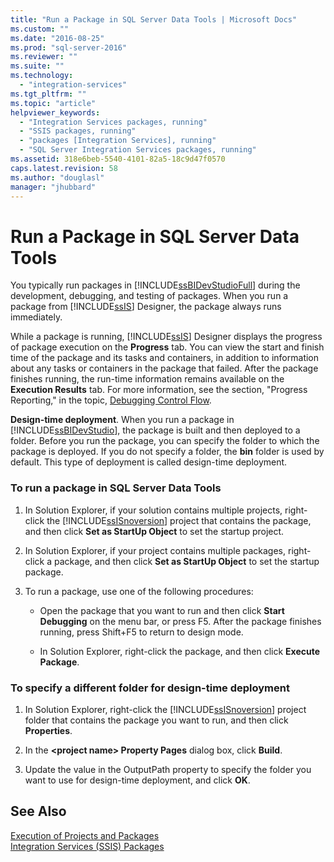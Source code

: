 ```yaml
---
title: "Run a Package in SQL Server Data Tools | Microsoft Docs"
ms.custom: ""
ms.date: "2016-08-25"
ms.prod: "sql-server-2016"
ms.reviewer: ""
ms.suite: ""
ms.technology: 
  - "integration-services"
ms.tgt_pltfrm: ""
ms.topic: "article"
helpviewer_keywords: 
  - "Integration Services packages, running"
  - "SSIS packages, running"
  - "packages [Integration Services], running"
  - "SQL Server Integration Services packages, running"
ms.assetid: 318e6beb-5540-4101-82a5-18c9d47f0570
caps.latest.revision: 58
ms.author: "douglasl"
manager: "jhubbard"
---
```

# Run a Package in SQL Server Data Tools
  You typically run packages in [!INCLUDE[ssBIDevStudioFull](../../analysis-services/includes/ssbidevstudiofull-md.md)] during the development, debugging, and testing of packages. When you run a package from [!INCLUDE[ssIS](../../analysis-services/instances/includes/ssis-md.md)] Designer, the package always runs immediately.  
  
 While a package is running, [!INCLUDE[ssIS](../../analysis-services/instances/includes/ssis-md.md)] Designer displays the progress of package execution on the **Progress** tab. You can view the start and finish time of the package and its tasks and containers, in addition to information about any tasks or containers in the package that failed. After the package finishes running, the run-time information remains available on the **Execution Results** tab. For more information, see the section, "Progress Reporting," in the topic, [Debugging Control Flow](../../integration-services/troubleshooting/debugging-control-flow.md).  
  
 **Design-time deployment**. When you run a package in [!INCLUDE[ssBIDevStudio](../../analysis-services/includes/ssbidevstudio-md.md)], the package is built and then deployed to a folder. Before you run the package, you can specify the folder to which the package is deployed. If you do not specify a folder, the **bin** folder is used by default. This type of deployment is called design-time deployment.  
  
### To run a package in SQL Server Data Tools  
  
1.  In Solution Explorer, if your solution contains multiple projects, right-click the [!INCLUDE[ssISnoversion](../../advanced-analytics/r-services/includes/ssisnoversion-md.md)] project that contains the package, and then click **Set as StartUp Object** to set the startup project.  
  
2.  In Solution Explorer, if your project contains multiple packages, right-click a package, and then click **Set as StartUp Object** to set the startup package.  
  
3.  To run a package, use one of the following procedures:  
  
    -   Open the package that you want to run and then click **Start Debugging** on the menu bar, or press F5. After the package finishes running, press Shift+F5 to return to design mode.  
  
    -   In Solution Explorer, right-click the package, and then click **Execute Package**.  
  
### To specify a different folder for design-time deployment  
  
1.  In Solution Explorer, right-click the [!INCLUDE[ssISnoversion](../../advanced-analytics/r-services/includes/ssisnoversion-md.md)] project folder that contains the package you want to run, and then click **Properties**.  
  
2.  In the **\<project name> Property Pages** dialog box, click **Build**.  
  
3.  Update the value in the OutputPath property to specify the folder you want to use for design-time deployment, and click **OK**.  
  
## See Also  
 [Execution of Projects and Packages](https://msdn.microsoft.com/library/hh213290.aspx)   
 [Integration Services (SSIS) Packages](https://msdn.microsoft.com/library/ms141134.aspx)  
  
  